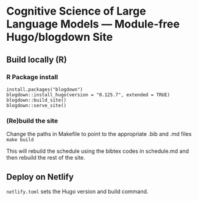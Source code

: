 # Cognitive Science of Large Language Models — Module-free Hugo/blogdown Site

## Build locally (R)

### R Package install
```
install.packages("blogdown")
blogdown::install_hugo(version = "0.125.7", extended = TRUE)
blogdown::build_site()
blogdown::serve_site()
```

### (Re)build the site
Change the paths in Makefile to point to the appropriate .bib and .md files
```make build```

This will rebuild the schedule using the bibtex codes in schedule.md and then rebuild the rest of the site.


## Deploy on Netlify
`netlify.toml` sets the Hugo version and build command.

